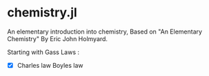 # chemistry.jl
An elementary introduction into chemistry,
Based on "An Elementary Chemistry" By Eric John Holmyard.

Starting with Gass Laws : 

- [x] Charles law 
Boyles law
